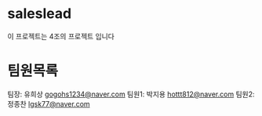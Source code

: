 # saleslead
이 프로젝트는 4조의 프로젝트 입니다

# 팀원목록
팀장: 유희상 gogohs1234@naver.com
팀원1: 박지용 hottt812@naver.com
팀원2: 정종찬 lgsk77@naver.com